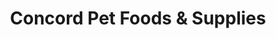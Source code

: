 ---
title: "Concord Pet Foods & Supplies"
url: /pottstown/concord-pet-foods-and-supplies/
shop: pet
---